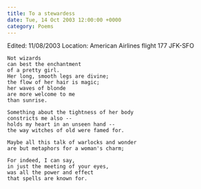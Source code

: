 ```yaml
---
title: To a stewardess
date: Tue, 14 Oct 2003 12:00:00 +0000
category: Poems
---
```


Edited: 11/08/2003
Location: American Airlines flight 177 JFK-SFO

    Not wizards  
    can best the enchantment  
    of a pretty girl.  
    Her long, smooth legs are divine;  
    the flow of her hair is magic;  
    her waves of blonde  
    are more welcome to me  
    than sunrise.

    Something about the tightness of her body  
    constricts me also --  
    holds my heart in an unseen hand --  
    the way witches of old were famed for.

    Maybe all this talk of warlocks and wonder  
    are but metaphors for a woman's charm;

    For indeed, I can say,  
    in just the meeting of your eyes,  
    was all the power and effect  
    that spells are known for.



